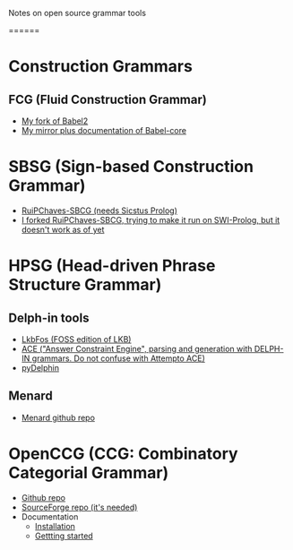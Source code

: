 Notes on open source grammar tools

======

# Construction Grammars

## FCG (Fluid Construction Grammar)
* [My fork of Babel2](https://github.com/martinodb/Babel2)
* [My mirror plus documentation of Babel-core](https://github.com/martinodb/babel-core)

# SBSG (Sign-based Construction Grammar)
* [RuiPChaves-SBCG (needs Sicstus Prolog)](https://github.com/RuiPChaves/SBCG)
* [I forked RuiPChaves-SBCG, trying to make it run on SWI-Prolog, but it doesn't work as of yet](https://github.com/martinodb/SBCG)


# HPSG (Head-driven Phrase Structure Grammar)
## Delph-in tools
* [LkbFos (FOSS edition of LKB)](http://moin.delph-in.net/wiki/LkbFos)
* [ACE ("Answer Constraint Engine", parsing and generation with DELPH-IN grammars. Do not confuse with Attempto ACE)](http://moin.delph-in.net/wiki/AceTop)
* [pyDelphin](https://github.com/delph-in/pydelphin)

## Menard
* [Menard github repo](https://github.com/ekoontz/menard)



# OpenCCG (CCG: Combinatory Categorial Grammar)
* [Github repo](https://github.com/OpenCCG/openccg)
* [SourceForge repo (it's needed)](https://sourceforge.net/projects/openccg/files/openccg/)
* Documentation
  * [Installation](https://davehowcroft.com/post/installing-openccg/)
  * [Gettting started](https://davehowcroft.com/post/getting-started-with-openccg/) 
